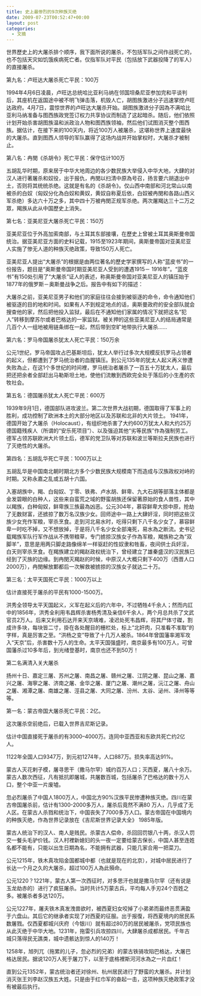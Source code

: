 ```yaml
---
title: 史上最惨烈的9次种族灭绝
date: 2009-07-23T00:52:47+00:00
layout: post
categories:
  - 文摘
---
```

世界歷史上的大屠杀排个顺序，我下面所说的屠杀，不包括军队之间作战死亡的，也不包括天灾如饥饿疾病死亡者。仅指军队对平民（包括放下武器投降了的军人）的直接屠杀。

第九名：卢旺达大屠杀死亡平民：100万

1994年4月6日凌晨，卢旺达总统哈比亚利马纳在邻国坦桑尼亚参加完和平谈判后，其座机在返国途中被不明飞弹击落，机毁人亡，胡图族激进分子迅速掌控卢旺达政府。4月7日，震惊世界的卢旺达大屠杀开始。胡图族激进分子因為不满哈比亚利马纳准备与图西族政党签订权力共享协议而制造了这起暗杀。随后，他们依照计划开始杀害胡图族温和派政治人物和图西族领袖，然后他们试图消灭整个图西族。据估计，在接下来的100天内，将近100万人被屠杀，这堪称世界上速度最快的大屠杀。直到图西人领导的军队赢得了这场内战并开始掌权时，大屠杀才被制止。

第八名：冉閔《杀胡令》死亡平民：保守估计100万

五胡乱华时期，原来居于中华大地周边的各少数民族大举侵入中华大地，大肆的对汉人进行著屠杀和奴役，出于报仇，冉閔以扫清中原為号召，扬言要六胡退出中土，否则将其统统杀绝。这就是有名的《杀胡令》。仅山西中南部和河北常山以南被杀的白奴（匈奴分化為白奴和黄奴，黄奴自称夏后依，白奴被冉閔和各路山西义军杀绝）多达六十万之多，其中四十万被冉閔正规军杀绝。两次屠羯达三十二万之眾，羯族从此从中国歷史上消失。

第七名：亚美尼亚大屠杀死亡平民：150万
<!--more-->
亚美尼亚位于外高加索南部，与土耳其东部接壤，在歷史上曾被土耳其奥斯曼帝国统治。据亚美尼亚方面的史料记载，1915至1923年期间，奥斯曼帝国对亚美尼亚人实施了惨无人道的种族灭绝政策，导致150万人死亡。

亚美尼亚人提出“大屠杀”的根据是由两位著名的歷史学家撰写的人称“蓝皮书”的一份报告，题目是“奥斯曼帝国时期亚美尼亚人受到的遭遇1915－ 1916年”。“蓝皮书”有150处引用了“大屠杀”证人的表述，称奥斯曼帝国对亚美尼亚人的镇压始于1877年的俄罗斯－奥斯曼战争之后。报告中有如下的描述：

大屠杀之前，亚美尼亚男子和他们的家庭往往会接到被驱逐的命令，命令通知他们被驱逐的目的地和时间。如果有人不到规定地点的话，奥斯曼政府的安全部队就会搜查他的家，然后把他投入监狱，最后在不通知他们家属的情况下就把这名“犯人”转移到摩苏尔或者巴格达的一家监狱。被关押的这些亚美尼亚人的结局通常是几百个人一组地被用链条绑在一起，然后带到空旷地带执行大屠杀……

第六名：罗马帝国屠杀犹太人死亡平民：150万余

公元1世纪，罗马帝国攻占巴基斯坦后，犹太人举行过多次大规模反抗罗马占领者的起义，但都遭到了罗马统治者的血腥镇压。到公元135年的犹太人起义再义惨遭失败為止，在这1个多世纪的时间裡，罗马统治者屠杀了一百五十万犹太人，最后把还把余者全部赶出马勒斯坦土地，使他们流散到西欧完全处于落后的小生產的农牧社会。

第五名：德国屠杀犹太人死亡平民：600万

1939年9月1日，德国部队进攻波兰。第二次世界大战初期，德国取得了军事上的胜利，成功控制了欧洲本土的大部分地区以及苏联和北非的大片领土。 1941年，德国开始了大屠杀（Holocaust），有组织地杀害了大约600万犹太人和大约25万德国籍残疾人（所谓的“安乐死项目”）、以及强迫其他“劣等民族”作為强制劳工。德军占领苏联欧洲大片领土后，德军的党卫队等对苏联和波兰等斯拉夫民族也进行了灭绝性的大屠杀。

第四名：五胡乱华死亡平民：1000万以上

五胡乱华是中国南北朝时期北方多个少数民族大规模南下而造成与汉族政权对峙的时期。又称永嘉之乱或五胡十六国。

入塞胡族中，羯、白匈奴、丁零、铁弗、卢水胡、鲜卑、九大石胡等部落主体都是金发碧眼的白种人，这些来自蛮荒之域的野蛮胡族还保留著原始的食人兽性，其中以羯族，白种匈奴，鲜卑族三族最為凶恶。公元304年，慕容鲜卑大掠中原，抢劫了无数财富，还掳掠了数万名汉族少女。回师途中一路上大肆奸淫，同时把这些汉族少女充作军粮，宰杀烹食。走到河北易水时，吃得只剩下八千名少女了，慕容鲜卑一时吃不掉，又不想放掉，于是将八千名少女全部淹死，易水為之断流。史书记载羯族军队行军作战从不携带粮草，专门掳掠汉族女子作為军粮，羯族称之為“双脚羊”，意思是用两只脚走路像绵羊一样驱赶的性奴隶和牲畜，夜间供士兵奸淫，白天则宰杀烹食。在羯族建立的羯赵政权统治下，曾经建立了雄秦盛汉的汉民族已经到了灭族的边缘。到冉閔灭羯赵的时候，中原汉人大概只剩下400万（西晋人口2000万），冉閔解放鄴都后一次解救被掳掠的汉族女子就达二十万。

第三名：太平天国死亡平民：1000万以上

估计直接死于屠杀的平民有1000-1500万。

洪秀全领导太平天国起义，义军在起义后的六年中，不过牺牲4千余人；然而内訌中的1856年，洪秀全利用韦昌辉杀害杨秀清及亲信6千余人，两个月总共杀了文武官员2万人。后来又利用石达开来天京靖难，凌迟处死韦昌辉，将其尸体寸磔，割成许多块，每块皆二寸，掛在各处醒目的栅栏处，标上“北奸肉，只准看不准取”的字样，真是厉害之至。“洪杨之变”导致了十几万人被杀。1864年曾国藩率湘军攻入“天京”后，杀害数十万人的生命。太平天国强盛时，南京最多有100万人，可曾国藩杀过10多年后，到光绪登基时，南京也还不到50万！

第二名满清入关大屠杀

扬州十日、嘉定三屠、苏州之屠、南昌之屠、赣州之屠、江阴之屠、昆山之屠、嘉兴之屠、海寧之屠、济南之屠、金华之屠、厦门之屠、潮州之屠，沅江之屠、舟山之屠、湘潭之屠、南雄之屠、涇县之屠、大同之屠、汾州、太谷、泌州、泽州等等等。

第一名：蒙古帝国大屠杀死亡平民：2亿。

这次屠杀空前绝后，已载入世界吉尼斯记录。

估计中国直接死于屠杀的有3000–4000万。连同中亚西亚和东欧共死亡约2亿人。

1122年全国人口9347万，到元初1274年，人口887万。损失率高达91%。

蒙古人灭花剌子模，屠寻思干（撒马尔罕）城约百万人口；灭西夏，屠八十余万。蒙古人数次西征，凡有抵抗即屠城，共屠数百城，包括屠杀了巴格达的数十万人口，整个中亚一片废墟。

忽必烈屠杀了中国人1800万人，中国北方90%汉族平民惨遭种族灭绝。四川在蒙古帝国屠杀前，估计有1300-2000多万人，屠杀后竟然不满80 万人，几乎成了无人区。在蒙古人杀戮和统治下，中国丧失了7000多万人口。蒙古帝国在中国境内的种族灭绝，作為世界记录放在《吉尼斯世界记录大全》 1985年版。

蒙古人统治下的汉人、南人是贱民。杀蒙古人偿命，杀回回罚银八十两，杀汉人罚交一餐头毛驴价钱。汉人村裡新媳妇的头一夜一定要给蒙古保长，中国人甚至连姓名都不能有，只能以出生日期為名，不能拥有武器，只能几家合用一把菜刀。

公元1215年，铁木真攻陷金国都城中都（也就是现在的北京），对城中居民进行了长达一个月之久的大屠杀，超过100万人為此殞命。

公元1220？1221年，蒙古人第一次西征时，对多思汗也就是撒马尔罕（还有说是玉龙劫赤的）进行了疯狂屠杀。当时共计5万蒙古兵，平均每人手刃24个百姓之多。被屠杀者多达120万。

公元1227年，屠夫铁木真发洩兽欲时，被西夏妇女咬掉了小弟弟而最终恶贯满盈于六盘山。其后它的继承者实现了对西夏的征服。出于报復，将西夏境内的居民系数屠戮。仅西夏都城兴庆府（今银川）就有超过80万的居民被屠杀，党项民族也从此灭绝于中华大地。1231年，拖雷引兵攻掠四川，大肆屠杀成都居民。千年古城只落得民无譙类，城中遗骸达到惊人的140万！

1258年，旭列兀（拖累的儿子，忽必烈的兄弟）的蒙古铁骑攻陷巴格达，大屠巴格达居民。据说120万人死于屠刀下，以至于底格裡斯河河水為之一片血红！

直到公元1352年，蒙古统治者还对徐州、杭州居民进行了野蛮的大屠杀。并计划消灭张王刘李赵汉族五大姓。只是由于红巾军的奋起一击，这项种族灭绝政策才没有被最后执行。